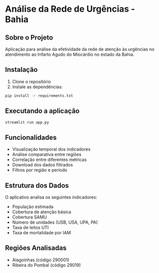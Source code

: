 
# Análise da Rede de Urgências - Bahia

## Sobre o Projeto
Aplicação para análise da efetividade da rede de atenção às urgências no atendimento ao Infarto Agudo do Miocárdio no estado da Bahia.

## Instalação

1. Clone o repositório
2. Instale as dependências:
```bash
pip install -r requirements.txt
```

## Executando a aplicação

```bash
streamlit run app.py
```

## Funcionalidades

- Visualização temporal dos indicadores
- Análise comparativa entre regiões
- Correlação entre diferentes métricas
- Download dos dados filtrados
- Filtros por região e período

## Estrutura dos Dados

O aplicativo analisa os seguintes indicadores:
- População estimada
- Cobertura de atenção básica
- Cobertura SAMU
- Número de unidades (USB, USA, UPA, PA)
- Taxa de leitos UTI
- Taxa de mortalidade por IAM

## Regiões Analisadas

- Alagoinhas (código 290001)
- Ribeira do Pombal (código 29019)
